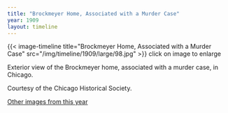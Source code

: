 ```yaml
---
title: "Brockmeyer Home, Associated with a Murder Case"
year: 1909
layout: timeline
---
```


{{< image-timeline title="Brockmeyer Home, Associated with a Murder Case" src="/img/timeline/1909/large/98.jpg" >}}
click on image to enlarge

Exterior view of the Brockmeyer home, associated with a murder case, in Chicago. 

Courtesy of the Chicago Historical Society.

[Other images from this year](/historical/timeline/1909)
